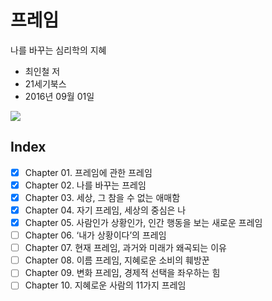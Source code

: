 # 프레임

나를 바꾸는 심리학의 지혜

* 최인철 저 
* 21세기북스
* 2016년 09월 01일

<img src="http://image.yes24.com/goods/30872852/400x0"/>

## Index

- [x] Chapter 01. 프레임에 관한 프레임
- [x] Chapter 02. 나를 바꾸는 프레임
- [x] Chapter 03. 세상, 그 참을 수 없는 애매함
- [x] Chapter 04. 자기 프레임, 세상의 중심은 나
- [x] Chapter 05. 사람인가 상황인가, 인간 행동을 보는 새로운 프레임
- [ ] Chapter 06. ‘내가 상황이다’의 프레임
- [ ] Chapter 07. 현재 프레임, 과거와 미래가 왜곡되는 이유
- [ ] Chapter 08. 이름 프레임, 지혜로운 소비의 훼방꾼
- [ ] Chapter 09. 변화 프레임, 경제적 선택을 좌우하는 힘
- [ ] Chapter 10. 지혜로운 사람의 11가지 프레임